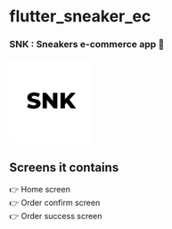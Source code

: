 # flutter_sneaker_ec

### SNK : Sneakers e-commerce app 👟
<img width="150" alt="logo" src="logo-round.png">

## Screens it contains
👉 Home screen<br>
👉 Order confirm screen<br>
👉 Order success screen<br>
